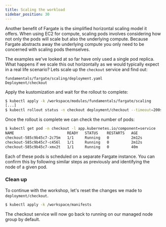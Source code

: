 ```yaml
---
title: Scaling the workload
sidebar_position: 30
---
```


Another benefit of Fargate is the simplified horizontal scaling model it offers. When using EC2 for compute, scaling pods involves considering how not only the pods will scale but also the underlying compute. Because Fargate abstracts away the underlying compute you only need to be concerned with scaling pods themselves.

The examples we've looked at so far have only used a single pod replica. What happens if we scale this out horizontally as we would typically expect in a real life scenario? Lets scale up the `checkout` service and find out:

```kustomization
fundamentals/fargate/scaling/deployment.yaml
Deployment/checkout
```

Apply the kustomization and wait for the rollout to complete:

```bash timeout=240
$ kubectl apply -k /workspace/modules/fundamentals/fargate/scaling
[...]
$ kubectl rollout status -n checkout deployment/checkout --timeout=200s
```

Once the rollout is complete we can check the number of pods:

```bash
$ kubectl get pod -n checkout -l app.kubernetes.io/component=service
NAME                        READY   STATUS    RESTARTS   AGE
checkout-585c9b45c7-2c75m   1/1     Running   0          2m12s
checkout-585c9b45c7-c456l   1/1     Running   0          2m12s
checkout-585c9b45c7-xmx2t   1/1     Running   0          40m
```

Each of these pods is scheduled on a separate Fargate instance. You can confirm this by following similar steps as previously and identifying the node of a given pod.

### Clean up

To continue with the workshop, let's reset the changes we made to `deployment/checkout`. 

```bash timeout=300 wait=30
$ kubectl apply -k /workspace/manifests
```

The checkout service will now go back to running on our managed node group by default.